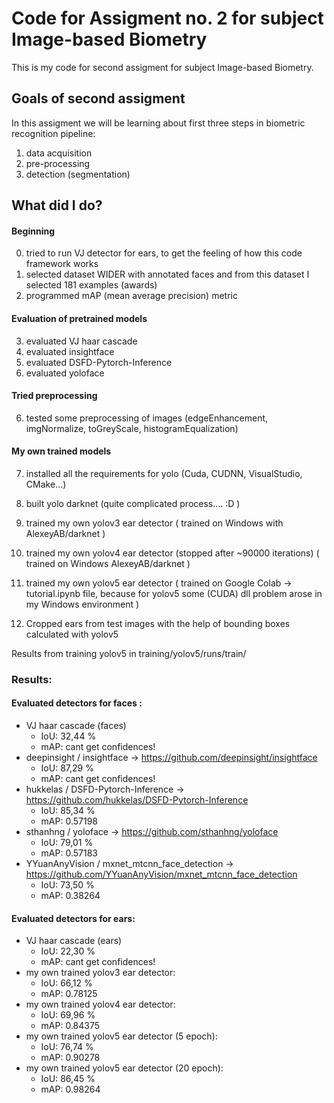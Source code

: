 # Code for Assigment no. 2 for subject Image-based Biometry

This is my code for second assigment for subject Image-based Biometry.

## Goals of second assigment
In this assigment we will be learning about first three steps in biometric recognition pipeline:
1. data acquisition
2. pre-processing
3. detection (segmentation)

## What did I do?

#### Beginning
0. tried to run VJ detector for ears, to get the feeling of how this code framework works
1. selected dataset WIDER with annotated faces and from this dataset I selected 181 examples (awards)
2. programmed mAP (mean average precision) metric

#### Evaluation of pretrained models
3. evaluated VJ haar cascade
3. evaluated insightface
4. evaluated DSFD-Pytorch-Inference
5. evaluated yoloface

#### Tried preprocessing
6. tested some preprocessing of images (edgeEnhancement, imgNormalize, toGreyScale, histogramEqualization)

#### My own trained models
7. installed all the requirements for yolo (Cuda, CUDNN, VisualStudio, CMake...)
8. built yolo darknet (quite complicated process.... :D )
9. trained my own yolov3 ear detector ( trained on Windows with AlexeyAB/darknet )
10. trained my own yolov4 ear detector (stopped after ~90000 iterations) ( trained on Windows AlexeyAB/darknet )
11. trained my own yolov5 ear detector ( trained on Google Colab -> tutorial.ipynb file, because for yolov5 some (CUDA) dll problem arose in my Windows environment )

12. Cropped ears from test images with the help of bounding boxes calculated with yolov5

Results from training yolov5 in training/yolov5/runs/train/


### Results:
#### Evaluated detectors for faces :
- VJ haar cascade (faces)
  - IoU: 32,44 %
  - mAP: cant get confidences!
- deepinsight / insightface -> https://github.com/deepinsight/insightface
  - IoU: 87,29 %
  - mAP: cant get confidences!
- hukkelas / DSFD-Pytorch-Inference -> https://github.com/hukkelas/DSFD-Pytorch-Inference
  - IoU: 85,34 %
  - mAP: 0.57198
- sthanhng / yoloface -> https://github.com/sthanhng/yoloface
  - IoU: 79,01 %
  - mAP: 0.57183
- YYuanAnyVision / mxnet_mtcnn_face_detection -> https://github.com/YYuanAnyVision/mxnet_mtcnn_face_detection
  - IoU: 73,50 %
  - mAP: 0.38264

#### Evaluated detectors for ears:
- VJ haar cascade (ears)
  - IoU: 22,30 %
  - mAP: cant get confidences!
- my own trained yolov3 ear detector:
  - IoU: 66,12 %
  - mAP: 0.78125
- my own trained yolov4 ear detector:
  - IoU: 69,96 %
  - mAP: 0.84375
- my own trained yolov5 ear detector (5 epoch):
  - IoU: 76,74 %
  - mAP: 0.90278
- my own trained yolov5 ear detector (20 epoch):
  - IoU: 86,45 %
  - mAP: 0.98264